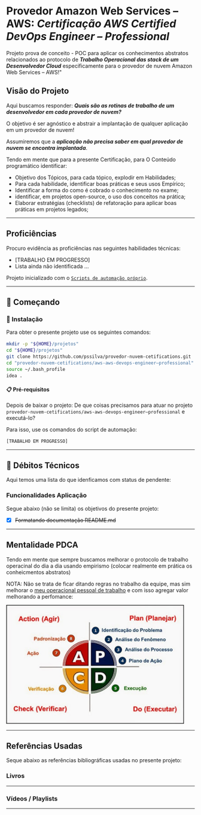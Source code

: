 # Provedor Amazon Web Services – AWS: _**Certificação AWS Certified DevOps Engineer – Professional**_


Projeto prova de conceito - POC para aplicar os conhecimentos abstratos relacionados ao protocolo 
de _**Trabalho Operacional das stack de um Desenvolvedor Cloud**_ especificamente para o provedor de nuvem Amazon Web Services – AWS!"

## Visão do Projeto

Aqui buscamos responder: _**Quais são as  rotinas de trabalho de um desenvolvedor em cada provedor de nuvem?**_

O objetivo é ser agnóstico e abstrair a implantação de qualquer aplicação em um provedor de nuvem! 

Assumiremos que a _**aplicação não precisa saber em qual provedor de nuvem se encontra implantada**_.

Tendo em mente que para a presente Certificação, para O Conteúdo programático identificar:
- Objetivo dos Tópicos, para cada tópico, explodir em Habilidades;
- Para cada habilidade, identificar boas práticas e seus usos Empírico;
- Identificar a forma do como é cobrado o conhecimento no exame;
- identificar, em projetos open-source, o uso dos conceitos na prática;
- Elaborar estratégias (checklists) de refatoração para aplicar boas práticas em projetos legados;

--- 

## Proficiências

Procuro evidência as proficiências nas seguintes habilidades técnicas:

- [TRABALHO EM PROGRESSO]
- Lista ainda não identificada ...


Projeto inicializado com o [`Scripts de automação próprio`]().


--- 

## 🚀 Começando

### 🔧 Instalação

Para obter o presente projeto use os seguintes comandos:

```bash
mkdir -p "${HOME}/projetos"
cd "${HOME}/projetos"
git clone https://github.com/pssilva/provedor-nuvem-cetifications.git
cd "provedor-nuvem-cetifications/aws-aws-devops-engineer–professional"
source ~/.bash_profile
idea .
```

#### 📋 Pré-requisitos

Depois de baixar o projeto: De que coisas precisamos para atuar no projeto `provedor-nuvem-cetifications/aws-aws-devops-engineer–professional` e executá-lo?

Para isso, use os comandos do script de automação:

```bash
[TRABALHO EM PROGRESSO]
```

--- 

## 🔩 Débitos Técnicos

Aqui temos uma lista do que idenficamos com status de pendente:

### Funcionalidades Aplicação

Segue abaixo (não se limita) os objetivos do presente projeto:

- [X] ~~Formatando documentação README.md~~


--- 

## Mentalidade PDCA

Tendo em mente que sempre buscamos melhorar o protocolo de trabalho operacinal do dia a dia usando empirismo (colocar realmente em prática os conheicmentos abstratos)

NOTA: Não se trata de ficar ditando regras no trabalho da equipe, mas sim melhorar o [meu operacional pessoal de trabalho](#da-analise-exploratoria) e com isso agregar valor melhorando a perfomance:

<img src="../../docs/imgs/pdca.png" alt="PDCA: Aplicar na prática o empirismo" title="PDCA" style="width:475px;"/>

---

## Referências Usadas

Seque abaixo as referências bibliográficas usadas no presente projeto:

### Livros

---

### Vídeos / Playlists

---
